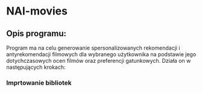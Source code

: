 # NAI-movies

## Opis programu:

Program ma na celu generowanie spersonalizowanych rekomendacji i antyrekomendacji filmowych dla wybranego użytkownika na podstawie jego dotychczasowych ocen filmów oraz preferencji gatunkowych. Działa on w następujących krokach:

### Imprtowanie bibliotek
